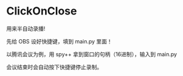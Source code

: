 # ClickOnClose

用来半自动录播!

先给 OBS 设好快捷键，填到 main.py 里面！

以腾讯会议为例，用 spy++ 拿到窗口的句柄（16进制），输入到 main.py 

会议结束时会自动按下快捷键停止录制。